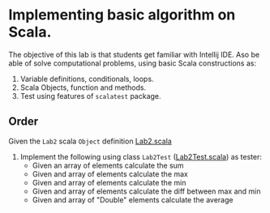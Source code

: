 # Implementing basic algorithm on Scala. 

The objective of this lab is that students get familiar with Intellij IDE. Aso be able of solve computational problems, using basic Scala constructions as:
1. Variable definitions, conditionals, loops.
2. Scala Objects, function and methods.
3. Test using features of ```scalatest``` package.     
   

## Order 


Given the ```Lab2``` scala ```Object``` definition [Lab2.scala](src/main/scala/session2/Lab2.scala)

1. Implement the following using class ```Lab2Test``` ([Lab2Test.scala](src/test/scala/session2/Lab2Test.scala)) as tester:
    - Given an array of elements calculate the sum
    - Given and array of elements calculate the max
    - Given and array of elements calculate the min
    - Given and array of elements calculate the diff between max and min
    - Given and array of "Double" elements calculate the average
